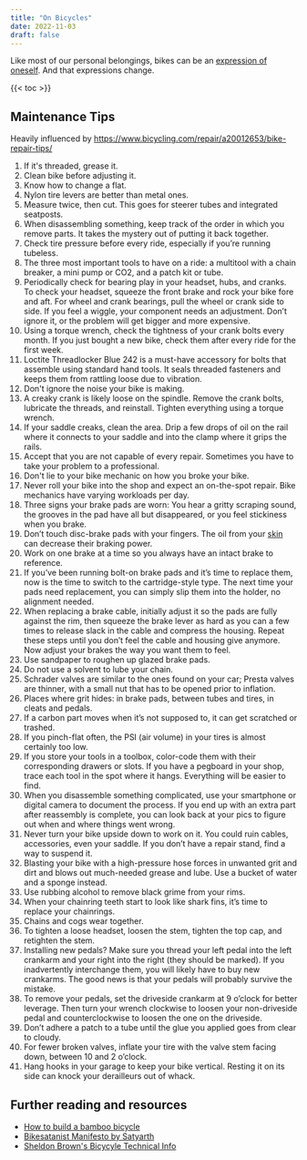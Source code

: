 ```yaml
---
title: "On Bicycles"
date: 2022-11-03
draft: false
---
```

Like most of our personal belongings,
bikes can be an [expression of oneself](/communication).
And that expressions change.

{{< toc >}}

## Maintenance Tips

Heavily influenced by https://www.bicycling.com/repair/a20012653/bike-repair-tips/

1. If it's threaded, grease it.
2. Clean bike before adjusting it.
3. Know how to change a flat.
4. Nylon tire levers are better than metal ones.
5. Measure twice, then cut. This goes for steerer tubes and integrated
   seatposts.
6. When disassembling something, keep track of the order in which you
   remove parts. It takes the mystery out of putting it back together.
7. Check tire pressure before every ride, especially if you’re running
   tubeless.
8. The three most important tools to have on a ride: a multitool with a
   chain breaker, a mini pump or CO2, and a patch kit or tube.
9. Periodically check for bearing play in your headset, hubs, and
    cranks. To check your headset, squeeze the front brake and rock your
    bike fore and aft. For wheel and crank bearings, pull the wheel or
    crank side to side. If you feel a wiggle, your component needs an
    adjustment. Don’t ignore it, or the problem will get bigger and more
    expensive.
10. Using a torque wrench, check the tightness of your crank bolts every
    month. If you just bought a new bike, check them after every ride
    for the first week.
11. Loctite Threadlocker­ Blue 242 is a must-have­ accessory for bolts
    that assemble using standard hand tools. It seals threaded fasteners
    and keeps them from rattling loose due to vibration.
12. Don't ignore the noise your bike is making.
13. A creaky crank is likely loose on the spindle. Remove the crank
    bolts, lubricate the threads, and reinstall. Tighten everything
    using a torque wrench.
14. If your saddle creaks, clean the area. Drip a few drops of oil on
    the rail where it connects to your saddle and into the clamp where
    it grips the rails.
15. Accept that you are not capable of every repair. Sometimes you have
   to take your problem to a professional.
16. Don't lie to your bike mechanic on how you broke your bike.
17. Never roll your bike into the shop and expect an on-the-spot repair.
   Bike mechanics have varying workloads per day.
18. Three signs your brake pads are worn: You hear a gritty scraping
   sound, the grooves in the pad have all but disappeared, or you feel
   stickiness when you brake.
19. Don’t touch disc-brake pads with your fingers. The oil from your [skin](/skin)
   can decrease their braking power.
20. Work on one brake at a time so you always have an intact brake to
   reference.
21. If you’ve been running bolt-on brake pads and it’s time to replace
   them, now is the time to switch to the cartridge-style type. The next
   time your pads need replacement, you can simply slip them into the
   holder, no alignment needed.
22. When replacing a brake cable, initially adjust it so the pads are
   fully against the rim, then squeeze the brake lever as hard as you
   can a few times to release slack in the cable and compress the
   housing. Repeat these steps until you don’t feel the cable and
   housing give anymore. Now adjust your brakes the way you want them to
   feel.
23. Use sandpaper to roughen up glazed brake pads.
24. Do not use a solvent to lube your chain.
25. Schrader valves are similar to the ones found on your car; Presta
   valves are thinner, with a small nut that has to be opened prior to
   inflation.
26. Places where grit hides: in brake pads, between tubes and tires, in
   cleats and pedals.
27. If a carbon part moves when it’s not supposed to, it can get
    scratched or trashed.
28. If you pinch-flat often, the PSI (air volume) in your tires is
    almost certainly too low.
29. If you store your tools in a toolbox, color-code them with their
    corresponding drawers or slots. If you have a pegboard in your shop,
    trace each tool in the spot where it hangs. Everything will be
    easier to find.
30. When you disassemble something complicated, use your smartphone or
    digital camera to document the process. If you end up with an extra
    part after reassembly is complete, you can look back at your pics to
    figure out when and where things went wrong.
31. Never turn your bike upside down to work on it. You could ruin
    cables, accessories, even your saddle. If you don’t have a repair
    stand, find a way to suspend it.
32. Blasting your bike with a high-pressure hose forces in unwanted grit
    and dirt and blows out much-needed grease and lube. Use a bucket of
    water and a sponge instead.
33. Use rubbing alcohol to remove black grime from your rims.
34. When your chainring teeth start to look like shark fins, it’s time
    to replace your chainrings.
35. Chains and cogs wear together.
36. To tighten a loose headset, loosen the stem, tighten the top cap,
    and retighten the stem.
37. Installing new pedals? Make sure you thread your left pedal into the
    left crankarm and your right into the right (they should be marked).
    If you inadvertently interchange them, you will likely have to buy
    new crankarms. The good news is that your pedals will probably
    survive the mistake.
38. To remove your pedals, set the driveside crankarm at 9 o’clock for
    better leverage. Then turn your wrench clockwise to loosen your
    non-driveside pedal and counterclockwise to loosen the one on the
    driveside.
39. Don’t adhere a patch to a tube until the glue you applied goes from
    clear to cloudy.
40. For fewer broken valves, inflate your tire with the valve stem
    facing down, between 10 and 2 o’clock.
41. Hang hooks in your garage to keep your bike ­vertical. Resting it on
    its side can knock your derailleurs out of whack.

## Further reading and resources

- [How to build a bamboo bicycle](https://www.instructables.com/How-to-Build-a-Bamboo-Bicycle/)
- [Bikesatanist Manifesto by Satyarth](https://satyarth.me/articles/bikesatanist-manifesto/)
- [Sheldon Brown's Bicycyle Technical Info](https://www.sheldonbrown.com/)

